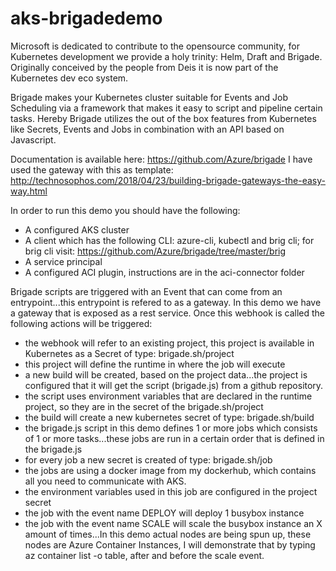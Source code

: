 # aks-brigadedemo

Microsoft is dedicated to contribute to the opensource community, for Kubernetes development we provide a holy trinity: Helm, Draft and Brigade. Originally conceived by the people from Deis it is now part of the Kubernetes dev eco system.

Brigade makes your Kubernetes cluster suitable for Events and Job Scheduling via a framework that makes it easy to script and pipeline certain tasks. Hereby Brigade utilizes the out of the box features from Kubernetes like Secrets, Events and Jobs in combination with an API based on Javascript.

Documentation is available here: https://github.com/Azure/brigade
I have used the gateway with this as template: http://technosophos.com/2018/04/23/building-brigade-gateways-the-easy-way.html

In order to run this demo you should have the following:
- A configured AKS cluster
- A client which has the following CLI: azure-cli, kubectl and brig cli; for brig cli visit: https://github.com/Azure/brigade/tree/master/brig
- A service principal
- A configured ACI plugin, instructions are in the aci-connector folder

Brigade scripts are triggered with an Event that can come from an entrypoint...this entrypoint is refered to as a gateway. In this demo we have a gateway that is exposed as a rest service. Once this webhook is called the following actions will be triggered:
- the webhook will refer to an existing project, this project is available in Kubernetes as a Secret of  type: brigade.sh/project
- this project will define the runtime in where the job will execute
- a new build will be created, based on the project data...the project is configured that it will get the script (brigade.js) from a github repository.
- the script uses environment variables that are declared in the runtime project, so they are in the secret of the brigade.sh/project
- the build will create a new kubernetes secret of type: brigade.sh/build
- the brigade.js script in this demo defines 1 or more jobs which consists of 1 or more tasks...these jobs are run in a certain order that is defined in the brigade.js
- for every job a new secret is created of type:  brigade.sh/job 
- the jobs are using a docker image from my dockerhub, which contains all you need to communicate with AKS.
- the environment variables used in this job are configured in the project secret
- the job with the event name DEPLOY will deploy 1 busybox instance
- the job with the event name SCALE will scale the busybox instance an X amount of times...In this demo actual nodes are being spun up, these nodes are Azure Container Instances, I will demonstrate that by typing az container list -o table, after and before the scale event. 

